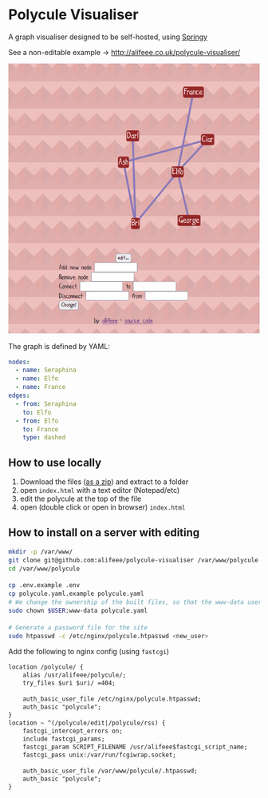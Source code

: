 # Polycule Visualiser

A graph visualiser designed to be self-hosted, using [Springy]

See a non-editable example → <http://alifeee.co.uk/polycule-visualiser/>

![GIF of graph moving in a spring-like motion](./images/cule.gif)

The graph is defined by YAML:

```yaml
nodes:
  - name: Seraphina
  - name: Elfo
  - name: France
edges:
  - from: Seraphina
    to: Elfo
  - from: Elfo
    to: France
    type: dashed
```

## How to use locally

1. Download the files ([as a zip](https://github.com/alifeee/polycule-visualiser/archive/refs/heads/main.zip)) and extract to a folder
1. open `index.html` with a text editor (Notepad/etc)
1. edit the polycule at the top of the file
1. open (double click or open in browser) `index.html`

## How to install on a server with editing

```bash
mkdir -p /var/www/
git clone git@github.com:alifeee/polycule-visualiser /var/www/polycule
cd /var/www/polycule

cp .env.example .env
cp polycule.yaml.example polycule.yaml
# We change the ownership of the built files, so that the www-data user can change them later.
sudo chown $USER:www-data polycule.yaml

# Generate a password file for the site
sudo htpasswd -c /etc/nginx/polycule.htpasswd <new_user>
```

Add the following to nginx config (using `fastcgi`)

```nginx
location /polycule/ {
    alias /usr/alifeee/polycule/;
    try_files $uri $uri/ =404;

    auth_basic_user_file /etc/nginx/polycule.htpasswd;
    auth_basic "polycule";
}
location ~ ^(/polycule/edit|/polycule/rss) {
    fastcgi_intercept_errors on;
    include fastcgi_params;
    fastcgi_param SCRIPT_FILENAME /usr/alifeee$fastcgi_script_name;
    fastcgi_pass unix:/var/run/fcgiwrap.socket;

    auth_basic_user_file /var/www/polycule/.htpasswd;
    auth_basic "polycule";
}
```

[Springy]: http://getspringy.com/
